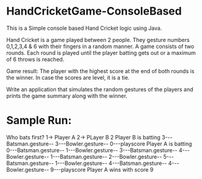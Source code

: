 # HandCricketGame-ConsoleBased

This is a Simple console based Hand Cricket logic using Java.

Hand Cricket is a game played between 2 people. They gesture numbers 0,1,2,3,4 & 6 with their fingers in a random manner. A game consists of two rounds. Each round is played until the player batting gets out or a maximum of 6 throws is reached. 

Game result:
The player with the highest score at the end of both rounds is the winner. In case the scores are level, it is a tie. 						

Write an application that simulates the random gestures of the players and prints the game summary along with the winner. 

# Sample Run: 

Who bats first?
1-> Player A
2-> PLayer B
2
Player B is batting
3---Batsman.gesture--
3---Bowler.gesture--
0---playscore
Player A is batting
0---Batsman.gesture--
1---Bowler.gesture--
3---Batsman.gesture--
4---Bowler.gesture--
1---Batsman.gesture--
2---Bowler.gesture--
5---Batsman.gesture--
1---Bowler.gesture--
4---Batsman.gesture--
4---Bowler.gesture--
9---playscore
Player A wins with score 9
